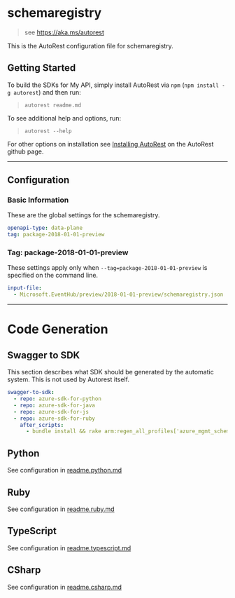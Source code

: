 # schemaregistry

> see https://aka.ms/autorest

This is the AutoRest configuration file for schemaregistry.

## Getting Started

To build the SDKs for My API, simply install AutoRest via `npm` (`npm install -g autorest`) and then run:

> `autorest readme.md`

To see additional help and options, run:

> `autorest --help`

For other options on installation see [Installing AutoRest](https://aka.ms/autorest/install) on the AutoRest github page.

---

## Configuration

### Basic Information

These are the global settings for the schemaregistry.

```yaml
openapi-type: data-plane
tag: package-2018-01-01-preview
```

### Tag: package-2018-01-01-preview

These settings apply only when `--tag=package-2018-01-01-preview` is specified on the command line.

```yaml $(tag) == 'package-2018-01-01-preview'
input-file:
  - Microsoft.EventHub/preview/2018-01-01-preview/schemaregistry.json
```

---

# Code Generation

## Swagger to SDK

This section describes what SDK should be generated by the automatic system.
This is not used by Autorest itself.

```yaml $(swagger-to-sdk)
swagger-to-sdk:
  - repo: azure-sdk-for-python
  - repo: azure-sdk-for-java
  - repo: azure-sdk-for-js
  - repo: azure-sdk-for-ruby
    after_scripts:
      - bundle install && rake arm:regen_all_profiles['azure_mgmt_schemaregistry']
```

## Python

See configuration in [readme.python.md](./readme.python.md)

## Ruby

See configuration in [readme.ruby.md](./readme.ruby.md)

## TypeScript

See configuration in [readme.typescript.md](./readme.typescript.md)

## CSharp

See configuration in [readme.csharp.md](./readme.csharp.md)
